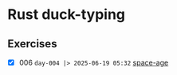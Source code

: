 # Rust duck-typing

## Exercises

- [x] 006 `day-004 |> 2025-06-19 05:32` [space-age](https://exercism.org/tracks/rust/exercises/space-age)
